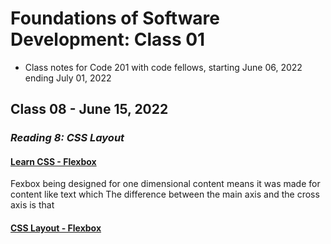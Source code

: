 # Foundations of Software Development: Class 01

* Class notes for Code 201 with code fellows, starting June 06, 2022 ending July 01, 2022

## Class 08 - June 15, 2022

### *Reading 8: CSS Layout*

#### [Learn CSS - Flexbox](https://web.dev/learn/css/flexbox/)

Fexbox being designed for one dimensional content means it was made for content like text which 
The difference between the main axis and the cross axis is that 

#### [CSS Layout - Flexbox](https://developer.mozilla.org/en-US/docs/Learn/CSS/CSS_layout/Flexbox)
